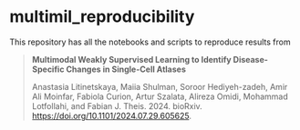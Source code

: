 # multimil_reproducibility

This repository has all the notebooks and scripts to reproduce results from

> **Multimodal Weakly Supervised Learning to Identify Disease-Specific Changes in Single-Cell Atlases**
>
> Anastasia Litinetskaya, Maiia Shulman, Soroor Hediyeh-zadeh, Amir Ali Moinfar, Fabiola Curion, Artur Szalata, Alireza Omidi, Mohammad Lotfollahi, and Fabian J. Theis. 2024. bioRxiv. https://doi.org/10.1101/2024.07.29.605625.
